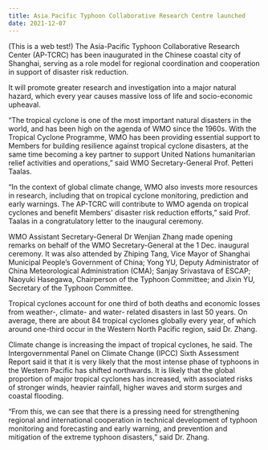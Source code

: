 ```yaml
---
title: Asia Pacific Typhoon Collaborative Research Centre launched
date: 2021-12-07
---
```

(This is a web test!)
The Asia-Pacific Typhoon Collaborative Research Center (AP-TCRC) has been inaugurated in the Chinese coastal city of Shanghai, serving as a role model for regional coordination and cooperation in support of disaster risk reduction.

<!--more-->

It will promote greater research and investigation into a major natural hazard, which every year causes massive loss of life and socio-economic upheaval.

“The tropical cyclone is one of the most important natural disasters in the world, and has been high on the agenda of WMO since the 1960s. With the Tropical Cyclone Programme, WMO has been providing essential support to Members for building resilience against tropical cyclone disasters, at the same time becoming a key partner to support United Nations humanitarian relief activities and operations,” said WMO Secretary-General Prof. Petteri Taalas.

“In the context of global climate change, WMO also invests more resources in research, including that on tropical cyclone monitoring, prediction and early warnings. The AP-TCRC will contribute to WMO agenda on tropical cyclones and benefit Members' disaster risk reduction efforts,” said Prof. Taalas in a congratulatory letter to the inaugural ceremony.

WMO Assistant Secretary-General Dr Wenjian Zhang made opening remarks on behalf of the WMO Secretary-General at the 1 Dec. inaugural ceremony. It was also attended by Zhiping Tang, Vice Mayor of Shanghai Municipal People’s Government of China; Yong YU, Deputy Administrator of China Meteorological Administration (CMA); Sanjay Srivastava of ESCAP; Naoyuki Hasegawa, Chairperson of the Typhoon Committee; and Jixin YU, Secretary of the Typhoon Committee.

Tropical cyclones account for one third of both deaths and economic losses from weather-, climate- and water- related disasters in last 50 years. On average, there are about 84 tropical cyclones globally every year, of which around one-third occur in the Western North Pacific region, said Dr. Zhang.

Climate change is increasing the impact of tropical cyclones, he said. The Intergovernmental Panel on Climate Change (IPCC) Sixth Assessment Report said it that it is very likely that the most intense phase of typhoons in the Western Pacific has shifted northwards. It is likely that the global proportion of major tropical cyclones has increased, with associated risks of stronger winds, heavier rainfall, higher waves and storm surges and coastal flooding.

“From this, we can see that there is a pressing need for strengthening regional and international cooperation in technical development of typhoon monitoring and forecasting and early warning, and prevention and mitigation of the extreme typhoon disasters,” said Dr. Zhang.
